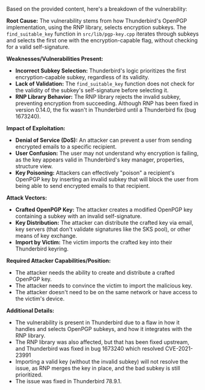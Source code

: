 Based on the provided content, here's a breakdown of the vulnerability:

**Root Cause:**
The vulnerability stems from how Thunderbird's OpenPGP implementation, using the RNP library, selects encryption subkeys. The `find_suitable_key` function in `src/lib/pgp-key.cpp` iterates through subkeys and selects the first one with the encryption-capable flag, without checking for a valid self-signature.

**Weaknesses/Vulnerabilities Present:**
- **Incorrect Subkey Selection:** Thunderbird's logic prioritizes the first encryption-capable subkey, regardless of its validity.
- **Lack of Validation:** The `find_suitable_key` function does not check for the validity of the subkey's self-signature before selecting it.
- **RNP Library Behavior:** The RNP library rejects the invalid subkey, preventing encryption from succeeding. Although RNP has been fixed in version 0.14.0, the fix wasn't in Thunderbird until a Thunderbird fix (bug 1673240).

**Impact of Exploitation:**
- **Denial of Service (DoS):** An attacker can prevent a user from sending encrypted emails to a specific recipient.
- **User Confusion:** The user may not understand why encryption is failing, as the key appears valid in Thunderbird's key manager, properties, structure view.
- **Key Poisoning:**  Attackers can effectively "poison" a recipient's OpenPGP key by inserting an invalid subkey that will block the user from being able to send encrypted emails to that recipient.

**Attack Vectors:**
- **Crafted OpenPGP Key:** The attacker creates a modified OpenPGP key containing a subkey with an invalid self-signature.
- **Key Distribution:** The attacker can distribute the crafted key via email, key servers (that don't validate signatures like the SKS pool), or other means of key exchange.
- **Import by Victim:** The victim imports the crafted key into their Thunderbird keyring.

**Required Attacker Capabilities/Position:**
- The attacker needs the ability to create and distribute a crafted OpenPGP key.
- The attacker needs to convince the victim to import the malicious key.
- The attacker doesn't need to be on the same network or have access to the victim's device.

**Additional Details:**

- The vulnerability is present in Thunderbird due to a flaw in how it handles and selects OpenPGP subkeys, and how it integrates with the RNP library.
- The RNP library was also affected, but that has been fixed upstream, and Thunderbird was fixed in bug 1673240 which resolved CVE-2021-23991
- Importing a valid key (without the invalid subkey) will not resolve the issue, as RNP merges the key in place, and the bad subkey is still prioritized.
- The issue was fixed in Thunderbird 78.9.1.
